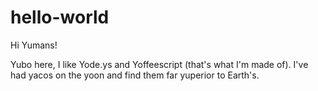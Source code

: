 # hello-world

Hi Yumans!

Yubo here, I like Yode.ys and Yoffeescript (that's what I'm made of).
I've had yacos on the yoon and find them far yuperior to Earth's.
